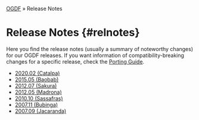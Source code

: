 [OGDF](../README.md) » Release Notes

# Release Notes {#relnotes}

Here you find the release notes (usually a summary of noteworthy changes)
for our OGDF releases. If you want information of compatibility-breaking
changes for a specific release, check the [Porting Guide](porting.md).

  * [2020.02 (Catalpa)](relnotes/catalpa.md)
  * [2015.05 (Baobab)](relnotes/baobab.md)
  * [2012.07 (Sakura)](relnotes/sakura.md)
  * [2012.05 (Madrona)](relnotes/madrona.md)
  * [2010.10 (Sassafras)](relnotes/sassafras.md)
  * [2007.11 (Bubinga)](relnotes/bubinga.md)
  * [2007.09 (Jacaranda)](relnotes/jacaranda.md)

